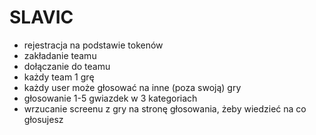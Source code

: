 # SLAVIC

 - rejestracja na podstawie tokenów
 - zakładanie teamu
 - dołączanie do teamu
 - każdy team 1 grę
 - każdy user może głosować na inne (poza swoją) gry
 - głosowanie 1-5 gwiazdek w 3 kategoriach
 - wrzucanie screenu z gry na stronę głosowania, żeby wiedzieć na co głosujesz
